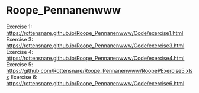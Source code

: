 # Roope_Pennanenwww<br>
Exercise 1:<br>
https://rottensnare.github.io/Roope_Pennanenwww/Code/exercise1.html<br>
Exercise 3:<br>
https://rottensnare.github.io/Roope_Pennanenwww/Code/exercise3.html<br>
Exercise 4:
https://rottensnare.github.io/Roope_Pennanenwww/Code/exercise4.html
Exercise 5:
https://github.com/Rottensnare/Roope_Pennanenwww/RoopePExercise5.xlsx
Exercise 6:
https://rottensnare.github.io/Roope_Pennanenwww/Code/exercise6.html
